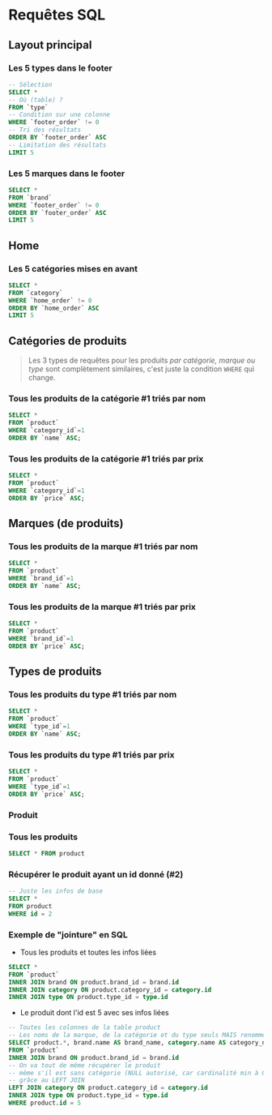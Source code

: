 # Requêtes SQL

## Layout principal

### Les 5 types dans le footer

```sql
-- Sélection
SELECT *
-- Où (table) ?
FROM `type`
-- Condition sur une colonne
WHERE `footer_order` != 0
-- Tri des résultats
ORDER BY `footer_order` ASC
-- Limitation des résultats
LIMIT 5
```

### Les 5 marques dans le footer

```sql
SELECT *
FROM `brand`
WHERE `footer_order` != 0
ORDER BY `footer_order` ASC
LIMIT 5
```

## Home

### Les 5 catégories mises en avant

```sql
SELECT *
FROM `category`
WHERE `home_order` != 0
ORDER BY `home_order` ASC
LIMIT 5
```

## Catégories de produits

> Les 3 types de requêtes pour les produits *par catégorie, marque ou type* sont complètement similaires, c'est juste la condition `WHERE` qui change.

### Tous les produits de la catégorie #1 triés par nom

```sql
SELECT *
FROM `product`
WHERE `category_id`=1
ORDER BY `name` ASC;
```

### Tous les produits de la catégorie #1 triés par prix

```sql
SELECT *
FROM `product`
WHERE `category_id`=1
ORDER BY `price` ASC;
```

## Marques (de produits)

### Tous les produits de la marque #1 triés par nom

```sql
SELECT *
FROM `product`
WHERE `brand_id`=1
ORDER BY `name` ASC;
```

### Tous les produits de la marque #1 triés par prix

```sql
SELECT *
FROM `product`
WHERE `brand_id`=1
ORDER BY `price` ASC;
```

## Types de produits

### Tous les produits du type #1 triés par nom

```sql
SELECT *
FROM `product`
WHERE `type_id`=1
ORDER BY `name` ASC;
```

### Tous les produits du type #1 triés par prix

```sql
SELECT *
FROM `product`
WHERE `type_id`=1
ORDER BY `price` ASC;
```

### Produit

### Tous les produits

```sql
SELECT * FROM product
```

### Récupérer le produit ayant un id donné (#2)

```sql
-- Juste les infos de base
SELECT *
FROM product
WHERE id = 2
```

### Exemple de "jointure" en SQL

- Tous les produits et toutes les infos liées

```sql
SELECT *
FROM `product`
INNER JOIN brand ON product.brand_id = brand.id
INNER JOIN category ON product.category_id = category.id
INNER JOIN type ON product.type_id = type.id
```

- Le produit dont l'id est 5 avec ses infos liées

```sql
-- Toutes les colonnes de la table product
-- Les noms de la marque, de la catégorie et du type seuls MAIS renommés (aliasés)
SELECT product.*, brand.name AS brand_name, category.name AS category_name, type.name AS type_name
FROM `product`
INNER JOIN brand ON product.brand_id = brand.id
-- On va tout de même récupèrer le produit
-- même s'il est sans catégorie (NULL autorisé, car cardinalité min à 0 sur cette relation),
-- grâce au LEFT JOIN
LEFT JOIN category ON product.category_id = category.id
INNER JOIN type ON product.type_id = type.id
WHERE product.id = 5
```
